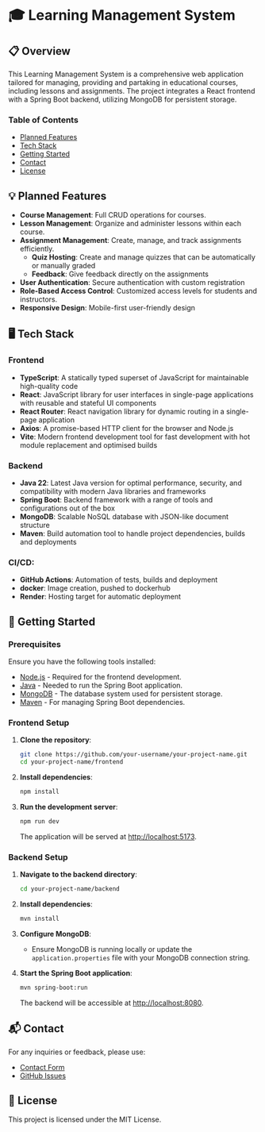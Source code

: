 # 🎓 Learning Management System

## 📋 Overview

This Learning Management System is a comprehensive web application tailored for managing, providing and partaking in educational courses, including lessons and assignments. The project integrates a React frontend with a Spring Boot backend, utilizing MongoDB for persistent storage.

### Table of Contents
- [Planned Features](#planned-features)
- [Tech Stack](#tech-stack)
- [Getting Started](#getting-started)
- [Contact](#contact)
- [License](#license)

[//]: # (- [API Documentation]&#40;#api-documentation&#41;)

## 💡 Planned Features
- **Course Management**: Full CRUD operations for courses.
- **Lesson Management**: Organize and administer lessons within each course.
- **Assignment Management**: Create, manage, and track assignments efficiently.
    - **Quiz Hosting**: Create and manage quizzes that can be automatically or manually graded
    - **Feedback**: Give feedback directly on the assignments
- **User Authentication**: Secure authentication with custom registration
- **Role-Based Access Control**: Customized access levels for students and instructors.
- **Responsive Design**: Mobile-first user-friendly design

## 🖥️ Tech Stack
### Frontend
- **TypeScript**: A statically typed superset of JavaScript for maintainable high-quality code
- **React**: JavaScript library for user interfaces in single-page applications with reusable and stateful UI components
- **React Router**: React navigation library for dynamic routing in a single-page application
- **Axios**: A promise-based HTTP client for the browser and Node.js
- **Vite**: Modern frontend development tool for fast development with hot module replacement and optimised builds

### Backend
- **Java 22**: Latest Java version for optimal performance, security, and compatibility with modern Java libraries and frameworks
- **Spring Boot**: Backend framework with a range of tools and configurations out of the box
- **MongoDB**: Scalable NoSQL database with JSON-like document structure
- **Maven**: Build automation tool to handle project dependencies, builds and deployments

### CI/CD:
- **GitHub Actions**: Automation of tests, builds and deployment
- **docker**: Image creation, pushed to dockerhub
- **Render**: Hosting target for automatic deployment

## 🔨 Getting Started

### Prerequisites
Ensure you have the following tools installed:
- [Node.js](https://nodejs.org/) - Required for the frontend development.
- [Java](https://www.oracle.com/java/technologies/javase-downloads.html) - Needed to run the Spring Boot application.
- [MongoDB](https://www.mongodb.com/try/download/community) - The database system used for persistent storage.
- [Maven](https://maven.apache.org/download.cgi) - For managing Spring Boot dependencies.

### Frontend Setup

1. **Clone the repository**:
    ```bash
    git clone https://github.com/your-username/your-project-name.git
    cd your-project-name/frontend
    ```

2. **Install dependencies**:
    ```bash
    npm install
    ```

3. **Run the development server**:
    ```bash
    npm run dev
    ```
   The application will be served at [http://localhost:5173](http://localhost:5173).

### Backend Setup

1. **Navigate to the backend directory**:
    ```bash
    cd your-project-name/backend
    ```

2. **Install dependencies**:
    ```bash
    mvn install
    ```

3. **Configure MongoDB**:
    - Ensure MongoDB is running locally or update the `application.properties` file with your MongoDB connection string.


4. **Start the Spring Boot application**:
    ```bash
    mvn spring-boot:run
    ```
   The backend will be accessible at [http://localhost:8080](http://localhost:8080).


[//]: # (## API Documentation)

[//]: # (Access the backend API documentation via the Swagger UI:)

[//]: # (- [Swagger UI]&#40;http://localhost:8080/swagger-ui.html&#41;)

## 📬 Contact
For any inquiries or feedback, please use:
- [Contact Form](https://esgoet.github.io/#contact)
- [GitHub Issues](https://github.com/esgoet/learning-management-system/issues)

## 📄 License
This project is licensed under the MIT License.


